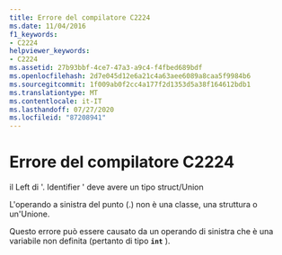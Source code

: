 ```yaml
---
title: Errore del compilatore C2224
ms.date: 11/04/2016
f1_keywords:
- C2224
helpviewer_keywords:
- C2224
ms.assetid: 27b93bbf-4ce7-47a3-a9c4-f4fbed689bdf
ms.openlocfilehash: 2d7e045d12e6a21c4a63aee6089a8caa5f9984b6
ms.sourcegitcommit: 1f009ab0f2cc4a177f2d1353d5a38f164612bdb1
ms.translationtype: MT
ms.contentlocale: it-IT
ms.lasthandoff: 07/27/2020
ms.locfileid: "87208941"
---
```

# <a name="compiler-error-c2224"></a>Errore del compilatore C2224

il Left di '. Identifier ' deve avere un tipo struct/Union

L'operando a sinistra del punto (.) non è una classe, una struttura o un'Unione.

Questo errore può essere causato da un operando di sinistra che è una variabile non definita (pertanto di tipo **`int`** ).
